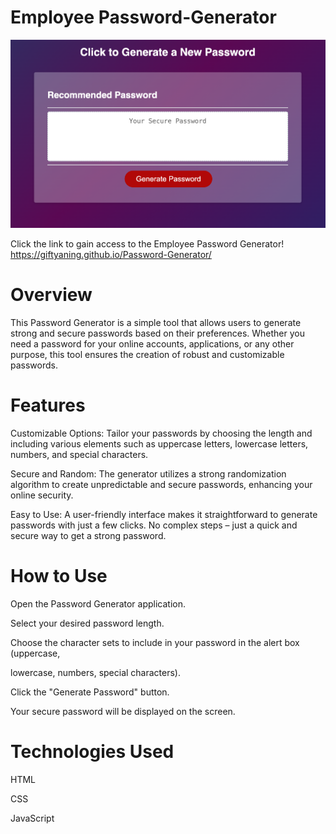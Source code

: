 # Employee Password-Generator

![Employee Password Generator](Overview.png)


Click the link to gain access to the Employee Password Generator!
https://giftyaning.github.io/Password-Generator/

# Overview

This Password Generator is a simple tool that allows users to generate strong and secure passwords based on their preferences. Whether you need a password for your online accounts, applications, or any other purpose, this tool ensures the creation of robust and customizable passwords.

# Features

Customizable Options: Tailor your passwords by choosing the length and including various elements such as uppercase letters, lowercase letters, numbers, and special characters.

Secure and Random: The generator utilizes a strong randomization algorithm to create unpredictable and secure passwords, enhancing your online security.

Easy to Use: A user-friendly interface makes it straightforward to generate passwords with just a few clicks. No complex steps – just a quick and secure way to get a strong password.

# How to Use

Open the Password Generator application.

Select your desired password length.

Choose the character sets to include in your password in the alert box (uppercase, 

lowercase, numbers, special characters).

Click the "Generate Password" button.

Your secure password will be displayed on the screen.


# Technologies Used

HTML

CSS

JavaScript
